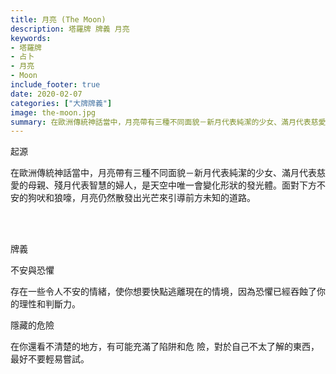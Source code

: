 ```yaml
---
title: 月亮 (The Moon)
description: 塔羅牌 牌義 月亮
keywords:
- 塔羅牌
- 占卜
- 月亮
- Moon
include_footer: true
date: 2020-02-07
categories: ["大牌牌義"]
image: the-moon.jpg
summary: 在歐洲傳統神話當中，月亮帶有三種不同面貌－新月代表純潔的少女、滿月代表慈愛的母親、殘月代表智慧的婦人。
---
```


<p class="title is-3">起源</p>
<p class="subtitle is-6">
在歐洲傳統神話當中，月亮帶有三種不同面貌－新月代表純潔的少女、滿月代表慈愛的母親、殘月代表智慧的婦人，是天空中唯一會變化形狀的發光體。面對下方不安的狗吠和狼嚎，月亮仍然散發出光芒來引導前方未知的道路。
</p>

<br/><br/>
<p class="title is-3">牌義</p>
<p class="subtitle is-4">不安與恐懼</p>
<p class="subtitle is-6">存在一些令人不安的情緒，使你想要快點逃離現在的情境，因為恐懼已經吞蝕了你的理性和判斷力。</p>
<p class="subtitle is-4">隱藏的危險</p>
<p class="subtitle is-6">在你還看不清楚的地方，有可能充滿了陷阱和危 險，對於自己不太了解的東西，最好不要輕易嘗試。</p>
